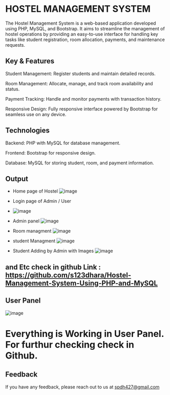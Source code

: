 
# HOSTEL MANAGEMENT SYSTEM
The Hostel Management System is a web-based application developed using PHP, MySQL, and Bootstrap. It aims to streamline the management of hostel operations by providing an easy-to-use interface for handling key tasks like student registration, room allocation, payments, and maintenance requests.


## Key & Features
Student Management: Register students and maintain detailed records.

Room Management: Allocate, manage, and track room availability and status.

Payment Tracking: Handle and monitor payments with transaction history.

Responsive Design: Fully responsive interface powered by Bootstrap for seamless use on any device.


## Technologies
Backend: PHP with MySQL for database management.

Frontend: Bootstrap for responsive design.

Database: MySQL for storing student, room, and payment information.

## Output 
- Home page of Hostel
![image](https://github.com/user-attachments/assets/4acb8d58-d9eb-47c3-9ab6-b970b161a970)

- Login page of Admin / User
- ![image](https://github.com/user-attachments/assets/e1e7091c-0c1b-4b36-a85c-e0906c9769bb)

- Admin panel 
![image](https://github.com/user-attachments/assets/9e678728-9227-4dc4-af98-3667a2d8f58b)

- Room managment 
![image](https://github.com/user-attachments/assets/39cfb7cc-7663-43e9-bc79-0576eb3008cf)

- student Managment
![image](https://github.com/user-attachments/assets/047d8aab-352b-4420-97f6-2a3eba268974)

- Student Adding by Admin  with Images
![image](https://github.com/user-attachments/assets/b905c144-861e-4690-a014-33f9a4b0c9ac)

 ## and Etc check in github Link : https://github.com/s123dhara/Hostel-Management-System-Using-PHP-and-MySQL


## User Panel 
![image](https://github.com/user-attachments/assets/d09c6f55-98d7-442e-9f94-7e676f4db048)

# Everything is Working in User Panel. For furthur checking check in Github.



## Feedback

If you have any feedback, please reach out to us at spdh427@gmail.com
